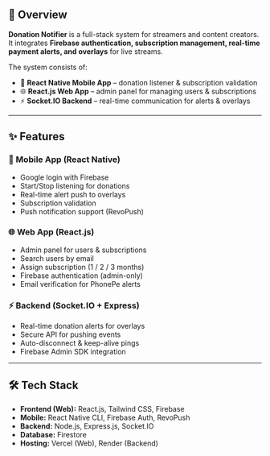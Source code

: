 ## 📌 Overview  
**Donation Notifier** is a full-stack system for streamers and content creators.  
It integrates **Firebase authentication, subscription management, real-time payment alerts, and overlays** for live streams.  

The system consists of:  
- 📱 **React Native Mobile App** – donation listener & subscription validation  
- 🌐 **React.js Web App** – admin panel for managing users & subscriptions  
- ⚡ **Socket.IO Backend** – real-time communication for alerts & overlays  

---

## ✨ Features  

### 📱 Mobile App (React Native)  
- Google login with Firebase  
- Start/Stop listening for donations  
- Real-time alert push to overlays  
- Subscription validation  
- Push notification support (RevoPush)  

### 🌐 Web App (React.js)  
- Admin panel for users & subscriptions  
- Search users by email  
- Assign subscription (1 / 2 / 3 months)  
- Firebase authentication (admin-only)  
- Email verification for PhonePe alerts  

### ⚡ Backend (Socket.IO + Express)  
- Real-time donation alerts for overlays  
- Secure API for pushing events  
- Auto-disconnect & keep-alive pings  
- Firebase Admin SDK integration  

---

## 🛠️ Tech Stack  
- **Frontend (Web):** React.js, Tailwind CSS, Firebase  
- **Mobile:** React Native CLI, Firebase Auth, RevoPush  
- **Backend:** Node.js, Express.js, Socket.IO  
- **Database:** Firestore  
- **Hosting:** Vercel (Web), Render (Backend)  
